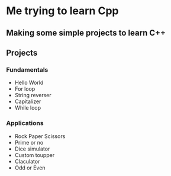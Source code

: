 # Me trying to learn Cpp

## Making some simple projects to learn C++

## Projects

### Fundamentals

* Hello World
* For loop
* String reverser
* Capitalizer
* While loop

### Applications

* Rock Paper Scissors
* Prime or no
* Dice simulator
* Custom toupper
* Claculator
* Odd or Even
